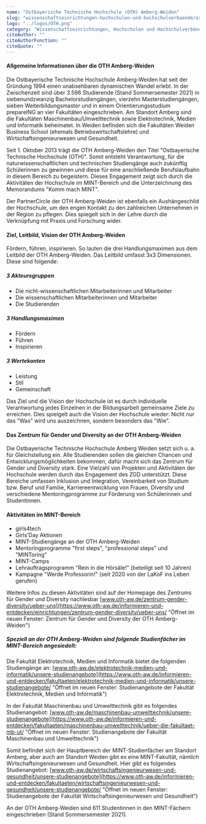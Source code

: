 ```yaml
---
name: "Ostbayerische Technische Hochschule (OTH) Amberg-Weiden"
slug: "wissenschaftseinrichtungen-hochschulen-und-hochschulverbaende/ostbayerische-technische-hochschule-oth-amberg-weiden"
logo: "../logos/OTH.png"
category: "Wissenschaftseinrichtungen, Hochschulen und Hochschulverbände"
citeAuthor: ""
citeAuthorFunction: ""
citeQuote: ""
---
```


#### Allgemeine Informationen über die OTH Amberg-Weiden

Die Ostbayerische Technische Hochschule Amberg-Weiden hat seit der Gründung 1994 einen unabsehbaren dynamischen Wandel erlebt. In der Zwischenzeit sind über 3.596 Studierende (Stand Sommersemester 2021) in siebenundzwanzig Bachelorstudiengängen, vierzehn Masterstudiengängen, sieben Weiterbildungsmaster und in einem Orientierungsstudium prepareING an vier Fakultäten eingeschrieben. Am Standort Amberg sind die Fakultäten Maschinenbau/Umwelttechnik sowie Elektrotechnik, Medien und Informatik beheimatet. ln Weiden befinden sich die Fakultäten Weiden Business School (ehemals Betriebswirtschaftslehre) und Wirtschaftsingenieurwesen und Gesundheit.

Seit 1. Oktober 2013 trägt die OTH Amberg-Weiden den Titel "Ostbayerische Technische Hochschule (OTH)". Somit entsteht Verantwortung, für die naturwissenschaftlichen und technischen Studiengänge auch zukünftig Schülerinnen zu gewinnen und diese für eine anschließende Berufslaufbahn in diesem Bereich zu begeistern. Dieses Engagement zeigt sich durch die Aktivitäten der Hochschule im MINT-Bereich und die Unterzeichnung des Memorandums "Komm mach MINT".

Der PartnerCircle der OTH Amberg-Weiden ist ebenfalls ein Aushängeschild der Hochschule, um den engen Kontakt zu den zahlreichen Unternehmen in der Region zu pflegen. Dies spiegelt sich in der Lehre durch die Verknüpfung mit Praxis und Forschung wider.

#### Ziel, Leitbild, Vision der OTH Amberg-Weiden

Fördern, führen, inspirieren. So lauten die drei Handlungsmaximen aus dem Leitbild der OTH Amberg-Weiden. Das Leitbild umfasst 3x3 Dimensionen. Diese sind folgende:

##### 3 Akteursgruppen

- Die nicht-wissenschaftlichen Mitarbeiterinnen und Mitarbeiter
- Die wissenschaftlichen Mitarbeiterinnen und Mitarbeiter
- Die Studierenden

##### 3 Handlungsmaximen

- Fördern
- Führen
- Inspirieren

##### 3 Wertekonten

- Leistung
- Stil
- Gemeinschaft

Das Ziel und die Vision der Hochschule ist es durch individuelle Verantwortung jedes Einzelnen in der Bildungsarbeit gemeinsame Ziele zu erreichen. Dies spielgelt auch die Vision der Hochschule wieder: Nicht nur das "Was" wird uns auszeichnen, sondern besonders das "Wie".

#### Das Zentrum für Gender und Diversity an der OTH Amberg-Weiden

Die Ostbayerische Technische Hochschule Amberg Weiden setzt sich u. a. für Gleichstellung ein. Alle Studierenden sollen die gleichen Chancen und Entwicklungsmöglichkeiten bekommen, dafür macht sich das Zentrum für Gender und Diversity stark. Eine Vielzahl von Projekten und Aktivitäten der Hochschule werden durch das Engagement des ZGD unterstützt. Diese Bereiche umfassen Inklusion und Integration, Vereinbarkeit von Studium bzw. Beruf und Familie, Karriereentwicklung von Frauen, Diversity und verschiedene Mentoringprogramme zur Förderung von Schülerinnen und Studentinnen.

#### Aktivitäten im MINT-Bereich

- girls4tech
- Girls’Day Aktionen
- MINT-Studiengänge an der OTH Amberg-Weiden
- Mentoringprogramme "first steps", "professional steps" und "MINToring"
- MINT-Camps
- Lehrauftragsprogramm "Rein in die Hörsäle!" (beteiligt seit 10 Jahren)
- Kampagne "Werde Professorin!" (seit 2020 von der LaKoF ins Leben gerufen)

Weitere Infos zu diesen Aktivitäten sind auf der Homepage des Zentrums für Gender und Diversity nachlesbar [www.oth-aw.de/zentrum-gender-diversity/ueber-uns](https://www.oth-aw.de/informieren-und-entdecken/einrichtungen/zentrum-gender-diversity/ueber-uns/ "Öffnet im neuen Fenster: Zentrum für Gender und Diversity der OTH Amberg-Weiden")

##### Speziell an der OTH Amberg-Weiden sind folgende Studienfächer im MINT-Bereich angesiedelt:

Die Fakultät Elektrotechnik, Medien und Informatik bietet die folgenden Studiengänge an: [www.oth-aw.de/elektrotechnik-medien-und-informatik/unsere-studienangebote](https://www.oth-aw.de/informieren-und-entdecken/fakultaeten/elektrotechnik-medien-und-informatik/unsere-studienangebote/ "Öffnet im neuen Fenster: Studienangebote der Fakultät Elektrotechnik, Medien und Informatik")

In der Fakultät Maschinenbau und Umwelttechnik gibt es folgendes Studienangebot: [www.oth-aw.de/maschinenbau-umwelttechnik/unsere-studienangebote](https://www.oth-aw.de/informieren-und-entdecken/fakultaeten/maschinenbau-umwelttechnik/ueber-die-fakultaet-mb-ut/ "Öffnet im neuen Fenster: Studienangebote der Fakultät Maschinenbau und Umwelttechnik")

Somit befindet sich der Hauptbereich der MINT-Studienfächer am Standort Amberg, aber auch am Standort Weiden gibt es eine MINT-Fakultät, nämlich Wirtschaftsingenieurwesen und Gesundheit. Hier gibt es folgendes Studienangebot: [www.oth-aw.de/wirtschaftsingenieurwesen-und-gesundheit/unsere-studienangebote](https://www.oth-aw.de/informieren-und-entdecken/fakultaeten/wirtschaftsingenieurwesen-und-gesundheit/unsere-studienangebote/ "Öffnet im neuen Fenster: Studienangebote der Fakultät Wirtschaftsingenieurwesen und Gesundheit")

An der OTH Amberg-Weiden sind 611 Studentinnen in den MINT-Fächern eingeschrieben (Stand Sommersemester 2021).
